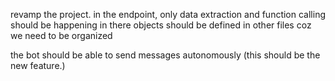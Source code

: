 revamp the project.
in the endpoint, only data extraction and function calling should be happening in there
objects should be defined in other files coz we need to be organized

the bot should be able to send messages autonomously (this should be the new feature.)
